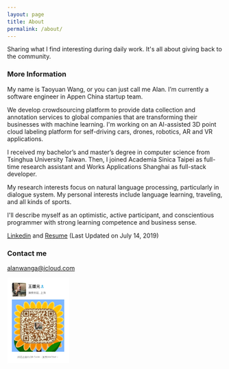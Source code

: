 ```yaml
---
layout: page
title: About
permalink: /about/
---
```


Sharing what I find interesting during daily work. It's all about giving back to the community.

### More Information
My name is Taoyuan Wang, or you can just call me Alan. I’m currently a software engineer in Appen China startup team.

We develop crowdsourcing platform to provide data collection and annotation services to global companies that are transforming their businesses with machine learning. I'm working on an AI-assisted 3D point cloud labeling platform for self-driving cars, drones, robotics, AR and VR applications.

I received my bachelor’s and master’s degree in computer science from Tsinghua University Taiwan. Then, I joined Academia Sinica Taipei as full-time research assistant and Works Applications Shanghai as full-stack developer.

My research interests focus on natural language processing, particularly in dialogue system. My personal interests include language learning, traveling, and all kinds of sports.

I'll describe myself as an optimistic, active participant, and conscientious programmer with strong learning competence and business sense.

<a href="https://www.linkedin.com/in/taoyuanwang/">Linkedin</a> and <a href="/TaoyuanWang_resume.pdf">Resume</a> (Last Updated on July 14, 2019)

### Contact me

[alanwanga@icloud.com](mailto:alanwanga@icloud.com)

<img src="/images/wechatqrcode.JPG" height="200" />

